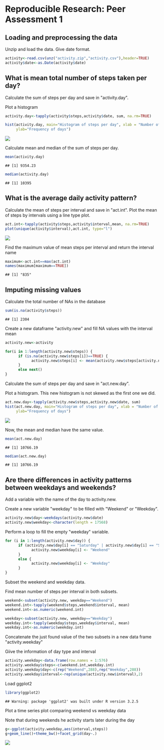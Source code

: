 # Reproducible Research: Peer Assessment 1

## Loading and preprocessing the data

Unzip and load the data. Give date format.

```r
activity<-read.csv(unz("activity.zip","activity.csv"),header=TRUE)
activity$date<-as.Date(activity$date)
```

## What is mean total number of steps taken per day?

Calculate the sum of steps per day and save in "activity.day".

Plot a histogram

```r
activity.day<-tapply(activity$steps,activity$date, sum, na.rm=TRUE)

hist(activity.day, main="Histogram of steps per day", xlab = "Number of steps",
     ylab="Frequency of days")
```

![](PA1_template_files/figure-html/unnamed-chunk-2-1.png)<!-- -->

Calculate mean and median of the sum of steps per day.

```r
mean(activity.day)
```

```
## [1] 9354.23
```

```r
median(activity.day)
```

```
## [1] 10395
```

## What is the average daily activity pattern?

Calculate the mean of steps per interval and save in "act.int".
Plot the mean of steps by intervals using a line type plot.

```r
act.int<-tapply(activity$steps,activity$interval,mean, na.rm=TRUE)
plot(unique(activity$interval),act.int, type="l")
```

![](PA1_template_files/figure-html/unnamed-chunk-5-1.png)<!-- -->

Find the maximum value of mean steps per interval and return the interval name

```r
maximum<-act.int==max(act.int)
names(maximum[maximum==TRUE])
```

```
## [1] "835"
```

## Imputing missing values

Calculate the total number of NAs in the database

```r
sum(is.na(activity$steps))
```

```
## [1] 2304
```

Create a new dataframe "activity.new" and fill NA values with the interval mean

```r
activity.new<-activity

for(i in 1:length(activity.new$steps)) {
      if (is.na(activity.new$steps[i])==TRUE) {
            activity.new$steps[i] <- mean(activity.new$steps[activity.new$interval==activity.new$interval[i]], na.rm=T)
      }
      else next()
}
```

Calculate the sum of steps per day and save in "act.new.day".

Plot a histogram. This new histogram is not skewed as the first one we did.

```r
act.new.day<-tapply(activity.new$steps,activity.new$date, sum)
hist(act.new.day, main="Histogram of steps per day", xlab = "Number of steps",
     ylab="Frequency of days")
```

![](PA1_template_files/figure-html/unnamed-chunk-9-1.png)<!-- -->

Now, the mean and median have the same value.

```r
mean(act.new.day)
```

```
## [1] 10766.19
```

```r
median(act.new.day)
```

```
## [1] 10766.19
```

## Are there differences in activity patterns between weekdays and weekends?
Add a variable with the name of the day to activity.new.

Create a new variable "weekday" to be filled with "Weekend" or "Weekday".

```r
activity.new$day<-weekdays(activity.new$date)
activity.new$weekday<-character(length = 17568)
```

Perform a loop to fill the empty "weekday" variable.

```r
for (i in 1:length(activity.new$day)) {
      if (activity.new$day[i] == "Saturday" | activity.new$day[i] == "Sunday") {
            activity.new$weekday[i] <- "Weekend"
      }
      else {
            activity.new$weekday[i] <- "Weekday"
      }
}
```
Subset the weekend and weekday data.

Find mean number of steps per interval in both subsets.

```r
weekend<-subset(activity.new, weekday=="Weekend")
weekend.int<-tapply(weekend$steps,weekend$interval, mean)
weekend.int<-as.numeric(weekend.int)

weekday<-subset(activity.new, weekday=="Weekday")
weekday.int<-tapply(weekday$steps,weekday$interval, mean)
weekday.int<-as.numeric(weekday.int)
```
Concatenate the just found value of the two subsets in a new data frame "activity.weekday"

Giive the information of day type and interval

```r
activity.weekday<-data.frame(row.names = 1:576)
activity.weekday$steps<-c(weekend.int,weekday.int)
activity.weekday$day<-c(rep("Weekend",288),rep("Weekday",288))
activity.weekday$interval<-rep(unique(activity.new$interval),2)
```
Load ggplot2

```r
library(ggplot2)
```

```
## Warning: package 'ggplot2' was built under R version 3.2.5
```
Plot a time series plot comparing weekend vs weekday data

Note that during weekends he activity starts later during the day

```r
g<-ggplot(activity.weekday,aes(interval,steps))
g+geom_line()+theme_bw()+facet_grid(day~.)
```

![](PA1_template_files/figure-html/unnamed-chunk-16-1.png)<!-- -->
